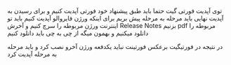 توی آپدیت فورتی گیت حتما باید طبق پیشنهاد خود فورتی آپدیت کنیم و برای رسیدن به آپدیت نهایی باید مرحله به مرحله پیش بریم
برای اینکه ورژن فایروالو آپدیت کنیم باید تو اینترنت ورژن مربوطه را سرچ کنیم و آخرش 
Release Notes 
بزنیم
pdf
مربوطه را دانلود میکنیم و بهمون میگه از چی به چی باید دانلود کنیم

در نتیجه در فورتیگیت برعکس فورتینت نباید یکدفعه ورژن آخرو نصب کرد و باید مرحله به مرحله آپدیت کرد
